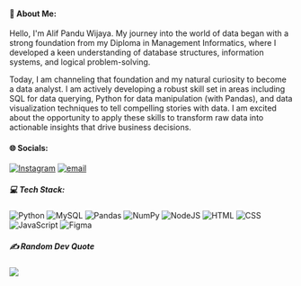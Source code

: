 #### 💫 About Me:
Hello, I'm Alif Pandu Wijaya. My journey into the world of data began with a strong foundation from my Diploma in Management Informatics, where I developed a keen understanding of database structures, information systems, and logical problem-solving.

Today, I am channeling that foundation and my natural curiosity to become a data analyst. I am actively developing a robust skill set in areas including SQL for data querying, Python for data manipulation (with Pandas), and data visualization techniques to tell compelling stories with data. I am excited about the opportunity to apply these skills to transform raw data into actionable insights that drive business decisions.


#### 🌐 Socials:
[![Instagram](https://img.shields.io/badge/Instagram-%23E4405F.svg?logo=Instagram&logoColor=white)](https://instagram.com/hfearth_) [![email](https://img.shields.io/badge/Email-D14836?logo=gmail&logoColor=white)](mailto:pwijaya071@gmail.com) 

##### 💻 Tech Stack:
![Python](https://img.shields.io/badge/python-3670A0?style=plastic&logo=python&logoColor=ffdd54) ![MySQL](https://img.shields.io/badge/mysql-4479A1.svg?style=plastic&logo=mysql&logoColor=white) ![Pandas](https://img.shields.io/badge/pandas-%23150458.svg?style=plastic&logo=pandas&logoColor=white) ![NumPy](https://img.shields.io/badge/numpy-%23013243.svg?style=plastic&logo=numpy&logoColor=white) ![NodeJS](https://img.shields.io/badge/node.js-6DA55F?style=plastic&logo=node.js&logoColor=white) ![HTML](https://img.shields.io/badge/html5-%23E34F26.svg?style=plastic&logo=html5&logoColor=white) ![CSS](https://img.shields.io/badge/css3-%231572B6.svg?style=plastic&logo=css3&logoColor=white) ![JavaScript](https://img.shields.io/badge/javascript-%23323330.svg?style=plastic&logo=javascript&logoColor=%23F7DF1E) ![Figma](https://img.shields.io/badge/figma-%23F24E1E.svg?style=plastic&logo=figma&logoColor=white)


##### ✍️ Random Dev Quote
![](https://quotes-github-readme.vercel.app/api?type=vetical&theme=radical)

<!-- Proudly created with GPRM ( https://gprm.itsvg.in ) -->
